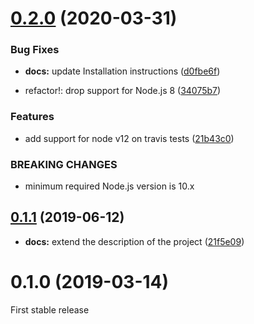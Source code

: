 # [0.2.0](https://github.com/aceforth/nuxt-netlify/compare/v0.1.1...v0.2.0) (2020-03-31)


### Bug Fixes

* **docs:** update Installation instructions ([d0fbe6f](https://github.com/aceforth/nuxt-netlify/commit/d0fbe6fb1b41ac861ca43f4930b62b7c1c6d9f24))


* refactor!: drop support for Node.js 8 ([34075b7](https://github.com/aceforth/nuxt-netlify/commit/34075b7b54dd0a71b5756ce7ecc9a9a9e0c5cd1d))


### Features

* add support for node v12 on travis tests ([21b43c0](https://github.com/aceforth/nuxt-netlify/commit/21b43c03e3ceb78a6667374841bb23a6c6620c2d))


### BREAKING CHANGES

* minimum required Node.js version is 10.x



## [0.1.1](https://github.com/aceforth/nuxt-netlify/compare/v0.1.0...v0.1.1) (2019-06-12)

* **docs:** extend the description of the project ([21f5e09](https://github.com/aceforth/nuxt-netlify/commit/21f5e09))


# 0.1.0 (2019-03-14)

First stable release
